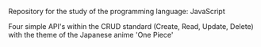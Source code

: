 Repository for the study of the programming language: JavaScript

Four simple API's within the CRUD standard (Create, Read, Update, Delete) with the theme of the Japanese anime 'One Piece'
